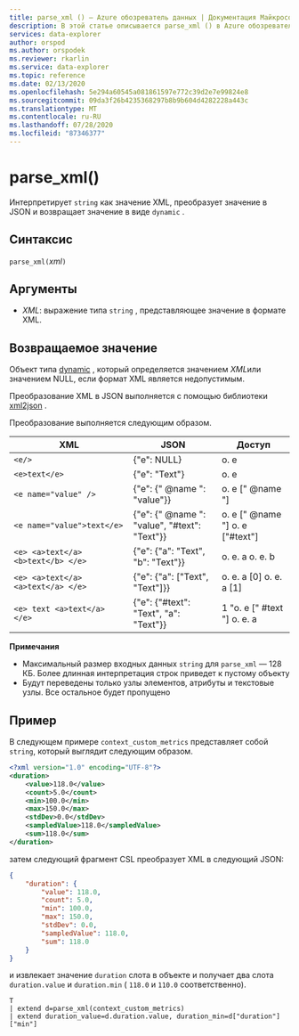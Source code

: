 ```yaml
---
title: parse_xml () — Azure обозреватель данных | Документация Майкрософт
description: В этой статье описывается parse_xml () в Azure обозреватель данных.
services: data-explorer
author: orspod
ms.author: orspodek
ms.reviewer: rkarlin
ms.service: data-explorer
ms.topic: reference
ms.date: 02/13/2020
ms.openlocfilehash: 5e294a60545a081861597e772c39d2e7e99824e8
ms.sourcegitcommit: 09da3f26b4235368297b8b9b604d4282228a443c
ms.translationtype: MT
ms.contentlocale: ru-RU
ms.lasthandoff: 07/28/2020
ms.locfileid: "87346377"
---
```

# <a name="parse_xml"></a>parse_xml()

Интерпретирует `string` как значение XML, преобразует значение в JSON и возвращает значение в виде `dynamic` .

## <a name="syntax"></a>Синтаксис

`parse_xml(`*xml*`)`

## <a name="arguments"></a>Аргументы

* *XML*: выражение типа `string` , представляющее значение в формате XML.

## <a name="returns"></a>Возвращаемое значение

Объект типа [dynamic](./scalar-data-types/dynamic.md) , который определяется значением *XML*или значением NULL, если формат XML является недопустимым.

Преобразование XML в JSON выполняется с помощью библиотеки [xml2json](https://github.com/Cheedoong/xml2json) .

Преобразование выполняется следующим образом.

XML                                |JSON                                            |Доступ
-----------------------------------|------------------------------------------------|--------------         
`<e/>`                             | {"e": NULL}                                  | o. e
`<e>text</e>`                      | {"e": "Text"}                                | o. e
`<e name="value" />`               | {"e": {" @name ": "value"}}                     | o. e [" @name "]
`<e name="value">text</e>`         | {"e": {" @name ": "value", "#text": "Text"}} | o. e [" @name "] o. e ["#text"]
`<e> <a>text</a> <b>text</b> </e>` | {"e": {"a": "Text", "b": "Text"}}          | o. e. a o. e. b
`<e> <a>text</a> <a>text</a> </e>` | {"e": {"a": ["Text", "Text"]}}             | o. e. a [0] o. e. a [1]
`<e> text <a>text</a> </e>`        | {"e": {"#text": "Text", "a": "Text"}}      | 1 "o. e [" #text "] o. e. a

**Примечания**

* Максимальный размер входных данных `string` для `parse_xml` — 128 КБ. Более длинная интерпретация строк приведет к пустому объекту 
* Будут переведены только узлы элементов, атрибуты и текстовые узлы. Все остальное будет пропущено
 
## <a name="example"></a>Пример

В следующем примере `context_custom_metrics` представляет собой `string`, который выглядит следующим образом. 

```xml
<?xml version="1.0" encoding="UTF-8"?>
<duration>
    <value>118.0</value>
    <count>5.0</count>
    <min>100.0</min>
    <max>150.0</max>
    <stdDev>0.0</stdDev>
    <sampledValue>118.0</sampledValue>
    <sum>118.0</sum>
</duration>
```

затем следующий фрагмент CSL преобразует XML в следующий JSON:

```json
{
    "duration": {
        "value": 118.0,
        "count": 5.0,
        "min": 100.0,
        "max": 150.0,
        "stdDev": 0.0,
        "sampledValue": 118.0,
        "sum": 118.0
    }
}
```

и извлекает значение `duration` слота в объекте и получает два слота `duration.value` и `duration.min` ( `118.0` и `110.0` соответственно).

```kusto
T
| extend d=parse_xml(context_custom_metrics) 
| extend duration_value=d.duration.value, duration_min=d["duration"]["min"]
```